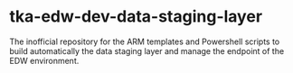 # tka-edw-dev-data-staging-layer
The inofficial repository for the ARM templates and Powershell scripts to build automatically the data staging layer and manage the endpoint of the EDW environment.

